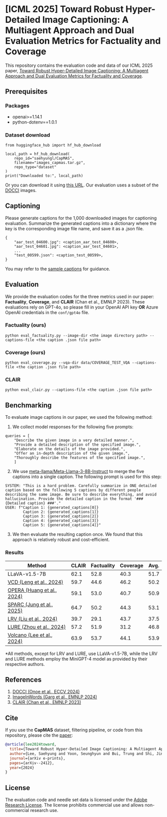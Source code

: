 # [ICML 2025] Toward Robust Hyper-Detailed Image Captioning: A Multiagent Approach and Dual Evaluation Metrics for Factuality and Coverage

This repository contains the evaluation code and data of our ICML 2025 paper, [Toward Robust Hyper-Detailed Image Captioning: A Multiagent Approach and Dual Evaluation Metrics for Factuality and Coverage](https://arxiv.org/abs/2412.15484).

## Prerequisites
### Packages
* openai>=1.14.1
* python-dotenv==1.0.1

### Dataset download
```dataset download
from huggingface_hub import hf_hub_download

local_path = hf_hub_download(
    repo_id="saehyungl/CapMAS",
    filename="images_capmas.tar.gz",
    repo_type="dataset"
)
print("Downloaded to:", local_path)
```
Or you can download it using [this URL](https://huggingface.co/datasets/saehyungl/CapMAS/resolve/main/images_capmas.tar.gz?download=true).
Our evaluation uses a subset of the [DOCCI](https://google.github.io/docci/) images.

## Captioning
Please generate captions for the 1,000 downloaded images for captioning evaluation.
Summarize the generated captions into a dictionary where the key is the corresponding image file name, and save it as a .json file.
```captions file
{
    "aar_test_04600.jpg": <caption_aar_test_04600>,
    "aar_test_04601.jpg": <caption_aar_test_04601>,
    ...
    "test_00599.json": <caption_test_00599>,
}
```
You may refer to the [sample captions](https://github.com/adobe-research/CapMAS/blob/master/sample_captions/llava1.6-vicuna_llama3_th1.0/captions_final.json) for guidance.

## Evaluation
We provide the evaluation codes for the three metrics used in our paper: **Factuality**, **Coverage**, and **CLAIR** (Chan et al., EMNLP 2023). These evaluations rely on GPT-4o, so please fill in your OpenAI API key **OR** Azure OpenAI credentials in the `conf/gpt4o` file.
### Factuality (ours)
```factuality
python eval_factuality.py --image-dir <the image directory path> --captions-file <the caption .json file path>
```
### Coverage (ours)
```coverage
python eval_coverage.py --vqa-dir data/COVERAGE_TEST_VQA --captions-file <the caption .json file path>
```
### CLAIR
```clair
python eval_clair.py --captions-file <the caption .json file path>
```

## Benchmarking
To evaluate image captions in our paper, we used the following method:
1. We collect model responses for the following five prompts:
```prompts
queries = [
    "Describe the given image in a very detailed manner.",
    "Provide a detailed description of the specified image.",
    "Elaborate on the details of the image provided.",
    "Offer an in-depth description of the given image.",
    "Thoroughly describe the features of the specified image.",
    ]

```
2. We use [meta-llama/Meta-Llama-3-8B-Instruct](https://huggingface.co/meta-llama/Meta-Llama-3-8B-Instruct) to merge the five captions into a single caption. The following prompt is used for this step:
```summarize
SYSTEM: "This is a hard problem. Carefully summarize in ONE detailed caption based on the following 5 captions by different people describing the same image. Be sure to describe everything, and avoid hallucination. Provide the detailed caption in the format '### {Detailed caption} ###'."
USER: f"Caption 1: {generated_captions[0]}
        Caption 2: {generated_captions[1]}
        Caption 3: {generated_captions[2]}
        Caption 4: {generated_captions[3]}
        Caption 5: {generated_captions[4]}"
```
3. We then evaluate the resulting caption once. We found that this approach is relatively robust and cost-efficient.

### Results
| Method         | CLAIR | Factuality | Coverage | Avg. |
|---------------|--------|-------|---------|------|
| LLaVA-v1.5-7B | 62.1 | 52.8 | 40.3 | 51.7|
| [VCD (Leng et al., 2024)](https://github.com/DAMO-NLP-SG/VCD)   |59.7  |	44.6  |	46.2  |	50.2  |
| [OPERA (Huang et al., 2024)](https://github.com/shikiw/OPERA )   |59.1 |	53.0 |	40.7 |	50.9 |
| [SPARC (Jung et al., 2025)](https://github.com/mingi000508/SPARC)| 64.7|	50.2	|44.3	|53.1|
| [LRV (Liu et al., 2024)](https://github.com/FuxiaoLiu/LRV-Instruction)|39.7|	29.1|	43.7|	37.5|
| [LURE (Zhou et al., 2024)](https://github.com/YiyangZhou/LURE)|	57.2|	51.9|	31.2|	46.8|
| [Volcano (Lee et al., 2024)](https://github.com/kaistAI/Volcano)|	63.9|	53.7|	44.1|	53.9|

*All methods, except for LRV and LURE, use LLaVA-v1.5-7B, while the LRV and LURE methods employ the MiniGPT-4 model as provided by their respective authors.

## References
1. [DOCCI (Onoe et al., ECCV 2024)](https://google.github.io/docci/#downloads)
2. [ImageInWords (Garg et al., EMNLP 2024)](https://github.com/google/imageinwords)
3. [CLAIR (Chan et al., EMNLP 2023)](https://github.com/davidmchan/clair)




## Cite
If you use the **CapMAS** dataset, filtering pipeline, or code from this repository, please cite the [paper](https://arxiv.org/pdf/2412.15484):

```bibtex
@article{lee2024toward,
  title={Toward Robust Hyper-Detailed Image Captioning: A Multiagent Approach and Dual Evaluation Metrics for Factuality and Coverage},
  author={Lee, Saehyung and Yoon, Seunghyun and Bui, Trung and Shi, Jing and Yoon, Sungroh},
  journal={arXiv e-prints},
  pages={arXiv--2412},
  year={2024}
}
```

## License

The evaluation code and needle set data is licensed under the [Adobe Research License](LICENSE). The license prohibits commercial use and allows non-commercial research use.

